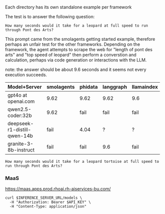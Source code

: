 Each directory has its own standalone example per framework

The test is to answer the following question:

```
How many seconds would it take for a leopard at full speed to run through Pont des Arts?
```

This prompt came from the smolagents getting started example, therefore perhaps an unfair test for the other frameworks.  Depending on the framework, the agent attempts to scrape the web for "length of pont des arts" and "top speed of leopard" then perform a converstion and calculation, perhaps via code generation or interactions with the LLM.

note: the answer should be about 9.6 seconds and it seems not every execution succeeds.


| Model+Server                 | smolagents | phidata | langgraph | llamaindex | bee   | crewai | autogen | atomic  |
| ---------------------------- | ---------- | ------- | --------- | ---------- | ----- | ------ | ------- | ------- |
| gpt4o at openai.com          | 9.62       | 9.62    | 9.62      | 9.6        | 9.6   |        |         |         |
| qwen2.5-coder:32b            | 9.62       | fail    | fail      | fail       |       |        |         |         |
| deepseek-r1-distill-qwen-14b | fail       | 4.04    | ?         | ?          |       |        |         |         |
| granite-3-8b-instruct        | fail       | fail    | 9.6       | fail       |       |        |         | 9.96    |


```
How many seconds would it take for a leopard tortoise at full speed to run through Pont des Arts?
```


### MaaS 

https://maas.apps.prod.rhoai.rh-aiservices-bu.com/

```
curl $INFERENCE_SERVER_URL/models \
  -H "Authorization: Bearer $API_KEY" \
  -H "Content-Type: application/json"
```

